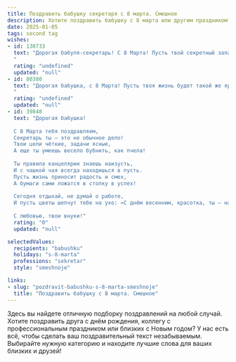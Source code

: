 ```yaml
---
title: Поздравить бабушку секретаря с 8 марта. Смешное
description: Хотите поздравить бабушку с 8 марта или другим праздником? Наш ИИ создаст незабываемое поздравление, а вы обязательно выделитесь среди других.  
date: 2025-01-05
tags: second tag
wishes:
- id: 130733
  text: "Дорогая бабуля-секретарь! С 8 Марта! Пусть твой секретный запас позитива никогда не иссякнет, а все важные дела решатся сами собой, словно по волшебству!  Желаю тебе столько цветов, что придётся нанять отдельного секретаря для их учёта, и столько радости, что  даже самый строгий протокол не сможет её описать!
  "
  rating: "undefined"
  updated: "null"
- id: 80380
  text: "Дорогая бабушка, с 8 Марта! Пусть твоя жизнь будет такой же яркой и интересной, как цветные папки в твоём секретарском столе! 😉
  "
  rating: "undefined"
  updated: "null"
- id: 39848
  text: "Дорогая бабушка!
  
  С 8 Марта тебя поздравляем,
  Секретарь ты — это не обычное дело!
  Твои цели чёткие, задачи ясные,
  А еще ты умеешь весело бубнить, как пчела!
  
  Ты правила канцелярии знаешь наизусть,
  И с чашкой чая всегда находишься в пусть.
  Пусть жизнь приносит радость и смех,
  А бумаги сами ложатся в стопку в успех!
  
  Сегодня отдыхай, не думай о работе,
  И пусть цветы шепчут тебе на ухо: «С днём весенним, красотка, ты — наша опора и защита на свете!»
  
  С любовью, твои внуки!"
  rating: "0"
  updated: "null"

selectedValues:
  recipients: "babushku"
  holidays: "s-8-marta"
  professions: "sekretar"
  style: "smeshnoje"

links:
- slug: "pozdravit-babushku-s-8-marta-smeshnoje"
  title: "Поздравить бабушку с 8 марта. Смешное"
---
```


Здесь вы найдете отличную подборку поздравлений на любой случай. 
Хотите поздравить друга с днём рождения, коллегу с профессиональным праздником или близких с Новым годом? У нас есть всё, чтобы сделать ваш поздравительный текст незабываемым. Выбирайте нужную категорию и находите лучшие слова для ваших близких и друзей!
